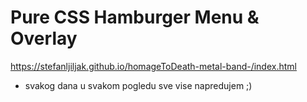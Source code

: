# Pure CSS Hamburger Menu & Overlay

https://stefanljiljak.github.io/homageToDeath-metal-band-/index.html

- svakog dana u svakom pogledu sve vise napredujem ;)
